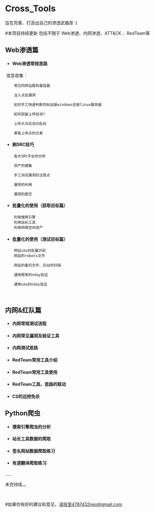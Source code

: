 # Cross_Tools
旨在完善、打造出自己的渗透武器库  :)

#本项目持续更新  包括不限于 Web渗透、内网渗透、ATT&CK 、RedTeam等 







## 		 Web渗透篇	



- #### 					Web渗透常规思路


​									信息收集：

```
	常见的网站服务器容器

 	注入点及漏洞

	如何手工快速判断目标站是windows还是linux服务器

	如何突破上传检测?

 	上传大马后访问乱码

	审查上传点的元素
```

- #### 					刷SRC技巧	


```
	各大SRC平台的分析

	资产的搜集

	手工测试漏洞的注意点

	漏洞的利用

	漏洞的提交				
```

- #### 					批量化的使用（获取目标篇）			


```
	利用搜索引擎
	利用站长工具
	利用网络空间资产
```

- #### 					批量化的使用（测试目标篇）


```
	网站cms的批量识别
	网站的robots文件

	网站的备份文件、后台的扫描

	通用框架的nday验证

	通用cms的nday验证
```

​	

## 内网&红队篇

- #### 内网常规测试流程

- #### 内网常见漏洞及验证工具

- #### 内网测试思路

- #### RedTeam常用工具介绍

- #### RedTeam常用工具使用

- #### RedTeam工具、思路的联动

- #### CS的远控免杀

  



## Python爬虫

- #### 搜索引擎爬虫的分析

- #### 站长工具数据的爬取

- #### 签名网站数据爬取练习

- #### 有道翻译爬取练习

……











未完待续。。

​						





#如果你有好的建议和意见，请投至4787432neo@gmail.com

